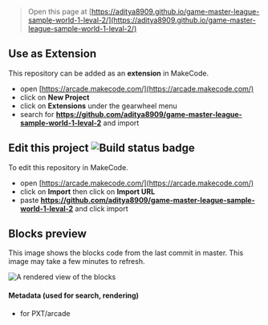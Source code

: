  


> Open this page at [https://aditya8909.github.io/game-master-league-sample-world-1-leval-2/](https://aditya8909.github.io/game-master-league-sample-world-1-leval-2/)

## Use as Extension

This repository can be added as an **extension** in MakeCode.

* open [https://arcade.makecode.com/](https://arcade.makecode.com/)
* click on **New Project**
* click on **Extensions** under the gearwheel menu
* search for **https://github.com/aditya8909/game-master-league-sample-world-1-leval-2** and import

## Edit this project ![Build status badge](https://github.com/aditya8909/game-master-league-sample-world-1-leval-2/workflows/MakeCode/badge.svg)

To edit this repository in MakeCode.

* open [https://arcade.makecode.com/](https://arcade.makecode.com/)
* click on **Import** then click on **Import URL**
* paste **https://github.com/aditya8909/game-master-league-sample-world-1-leval-2** and click import

## Blocks preview

This image shows the blocks code from the last commit in master.
This image may take a few minutes to refresh.

![A rendered view of the blocks](https://github.com/aditya8909/game-master-league-sample-world-1-leval-2/raw/master/.github/makecode/blocks.png)

#### Metadata (used for search, rendering)

* for PXT/arcade
<script src="https://makecode.com/gh-pages-embed.js"></script><script>makeCodeRender("{{ site.makecode.home_url }}", "{{ site.github.owner_name }}/{{ site.github.repository_name }}");</script>
